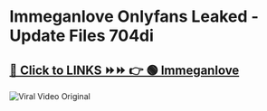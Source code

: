 
 # Immeganlove Onlyfans Leaked - Update Files 704di

## <h2><a href="https://clipsfans.com/Immeganlove&ref=git">🔗 Click to LINKS ⏩⏩ 👉 🟢 Immeganlove </a></h2>

<a href="https://clipsfans.com/Immeganlove&ref=git" rel="nofollow" data-target="animated-image.originalLink"><img src="https://i.ibb.co.com/xMMVF88/686577567.gif" alt="Viral Video Original" style="max-width: 100%; display: inline-block;" data-target="animated-image.originalImage"></a>

